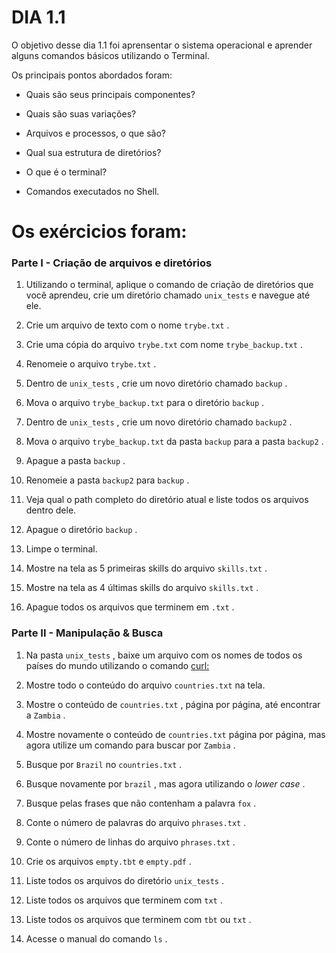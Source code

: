 # DIA 1.1
O objetivo desse dia 1.1 foi aprensentar o sistema operacional e aprender alguns comandos básicos utilizando o Terminal. 

Os principais pontos abordados foram:

-   Quais são seus principais componentes?
    
-   Quais são suas variações?
    
-   Arquivos e processos, o que são?
    
-   Qual sua estrutura de diretórios?
    
-   O que é o terminal?
    
-   Comandos executados no Shell.


# Os exércicios foram: 

### Parte I - Criação de arquivos e diretórios

1.  Utilizando o terminal, aplique o comando de criação de diretórios que você aprendeu, crie um diretório chamado `unix_tests` e navegue até ele.
    
2.  Crie um arquivo de texto com o nome `trybe.txt` .
    
3.  Crie uma cópia do arquivo `trybe.txt` com nome `trybe_backup.txt` .
    
4.  Renomeie o arquivo `trybe.txt` .
    
5.  Dentro de `unix_tests` , crie um novo diretório chamado `backup` .
    
6.  Mova o arquivo `trybe_backup.txt` para o diretório `backup` .
    
7.  Dentro de `unix_tests` , crie um novo diretório chamado `backup2` .
    
8.  Mova o arquivo `trybe_backup.txt` da pasta `backup` para a pasta `backup2` .
    
9.  Apague a pasta `backup` .
    
10.  Renomeie a pasta `backup2` para `backup` .
    
11.  Veja qual o path completo do diretório atual e liste todos os arquivos dentro dele.
    
12.  Apague o diretório `backup` .
    
13.  Limpe o terminal.
    
14.  Mostre na tela as 5 primeiras skills do arquivo `skills.txt` .
    
15.  Mostre na tela as 4 últimas skills do arquivo `skills.txt` .
    
16.  Apague todos os arquivos que terminem em `.txt` .


### Parte II - Manipulação & Busca

1.  Na pasta `unix_tests` , baixe um arquivo com os nomes de todos os países do mundo utilizando o comando [curl:](https://linux.die.net/man/1/curl)

2.  Mostre todo o conteúdo do arquivo `countries.txt` na tela.
    
3.  Mostre o conteúdo de `countries.txt` , página por página, até encontrar a `Zambia` .
    
4.  Mostre novamente o conteúdo de `countries.txt` página por página, mas agora utilize um comando para buscar por `Zambia` .
    
5.  Busque por `Brazil` no `countries.txt` .
    
6.  Busque novamente por `brazil` , mas agora utilizando o _lower case_ .
       
7.  Busque pelas frases que não contenham a palavra `fox` .
    
8.  Conte o número de palavras do arquivo `phrases.txt` .
    
9.  Conte o número de linhas do arquivo `phrases.txt` .
    
10.  Crie os arquivos `empty.tbt` e `empty.pdf` .
    
11.  Liste todos os arquivos do diretório `unix_tests` .
    
12.  Liste todos os arquivos que terminem com `txt` .
    
13.  Liste todos os arquivos que terminem com `tbt` ou `txt` .
    
14.  Acesse o manual do comando `ls` .